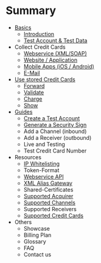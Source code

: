 # Summary

* [Basics](README.md)
   * [Introduction](introduction.md)
   * [Test Account & Test Data](live_mode-test.md)
* Collect Credit Cards
   * [Webservice (XML/SOAP)](webservice.md)
   * [Website / Application](website-application.md)
   * [Mobile Apps (iOS / Android)](mobile-app.md)
   * [E-Mail](e-mail.md)
* [Use stored Credit Cards](utilize.md)
   * [Forward](forward.md)
   * [Validate](validate.md)
   * [Charge](charge.md)
   * [Show](show.md)
* [Guides](guides.md)
   * [Create a Test Account](create_a_test_account.md)
   * [Generate a Security Sign](generate_a_security_sign.md)
   * Add a Channel (inbound)
   * Add a Receiver (outbound)
   * Live and Testing
   * Test Credit Card Number
* Resources
   * [IP Whitelisting](ip_whitelisting.md)
   * Token-Format
   * [Webservice API](webservice_api.md)
   * [XML Alias Gateway](xml_alias_gateway.md)
   * Shared-Certificates
   * [Supported Acquirer](supported_acquirer.md)
   * [Supported Channels](supported_channels.md)
   * Supported Receivers
   * [Supported Credit Cards](supported_credit_cards.md)
* Others
   * Showcase
   * Billing Plan
   * Glossary
   * FAQ
   * Contact us

